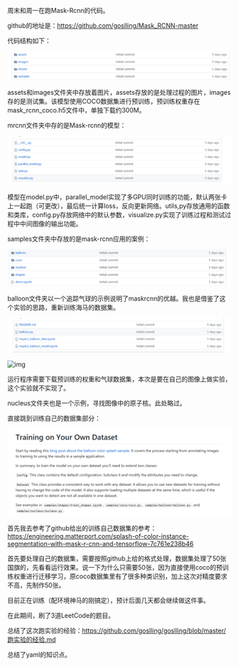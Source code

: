 周末和周一在跑Mask-Rcnn的代码。

github的地址是：https://github.com/goslling/Mask_RCNN-master

代码结构如下：

![pic_1.png](https://github.com/goslling/goslling/blob/master/pic_1.png?raw=true)

assets和images文件夹中存放着图片，assets存放的是处理过程的图片，images存的是测试集。该模型使用COCO数据集进行预训练，预训练权重存在mask_rcnn_coco.h5文件中，单独下载约300M。

mrcnn文件夹中存的是Mask-rcnn的模型：

![pic_2.png](https://github.com/goslling/goslling/blob/master/pic_2.png?raw=true)

模型在model.py中，parallel_model实现了多GPU同时训练的功能，默认两张卡上一起跑（可更改），最后统一计算loss，反向更新网络。utils,py存放通用的函数和类库，config.py存放网络中的默认参数，visualize.py实现了训练过程和测试过程中中间图像的输出功能。

samples文件夹中存放的是mask-rcnn应用的案例：

![pic_3.png](https://github.com/goslling/goslling/blob/master/pic_3.png?raw=true)

balloon文件夹以一个追踪气球的示例说明了maskrcnn的优越。我也是借鉴了这个实验的思路，重新训练海马的数据集。

![pic_5.png](https://github.com/goslling/goslling/blob/master/pic_5.png?raw=true)

![img](https://cdn-images-1.medium.com/max/1200/1*OKE6wyZFfh2f_aZ3rd9BRw.png)

运行程序需要下载预训练的权重和气球数据集，本次是要在自己的图像上做实验，这个实验就不实现了。

nucleus文件夹也是一个示例，寻找图像中的原子核。此处略过。

直接跳到训练自己的数据集部分：

![pic_6.png](https://github.com/goslling/goslling/blob/master/pic_6.png?raw=true)

首先我去参考了github给出的训练自己数据集的参考：https://engineering.matterport.com/splash-of-color-instance-segmentation-with-mask-r-cnn-and-tensorflow-7c761e238b46

首先要处理自己的数据集，需要按照github上给的格式处理，数据集处理了50张国旗的，先看看运行效果。说一下为什么只需要50张，因为直接使用coco的预训练权重进行迁移学习，原coco数据集里有了很多种类识别，加上这次对精度要求不高，先制作50张。

目前正在训练（配环境神马的刚搞定），预计后面几天都会继续做这件事。

在此期间，刷了3道LeetCode的题目。

总结了这次跑实验的经验：https://github.com/goslling/goslling/blob/master/跑实验的经验.md

总结了yaml的知识点。

